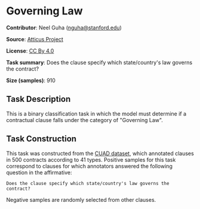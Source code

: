 # Governing Law

**Contributor**: Neel Guha (nguha@stanford.edu)

**Source**: [Atticus Project](https://www.atticusprojectai.org/cuad>)

**License**: [CC By 4.0](https://creativecommons.org/licenses/by/4.0/)

**Task summary**: Does the clause specify which state/country's law governs the contract?

**Size (samples)**: 910

## Task Description

This is a binary classification task in which the model must determine if a contractual clause falls under the category of "Governing Law".

## Task Construction

This task was constructed from the [CUAD dataset](https://www.atticusprojectai.org/cuad), which annotated clauses in 500 contracts according to 41 types. Positive samples for this task correspond to clauses for which annotators answered the following question in the affirmative:

```text
Does the clause specify which state/country's law governs the contract?
```

Negative samples are randomly selected from other clauses.
